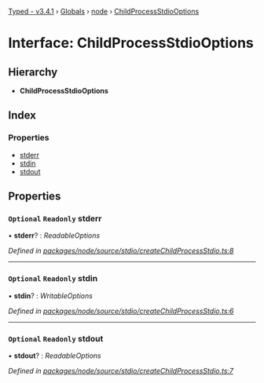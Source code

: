 [Typed - v3.4.1](../README.md) › [Globals](../globals.md) › [node](../modules/node.md) › [ChildProcessStdioOptions](node.childprocessstdiooptions.md)

# Interface: ChildProcessStdioOptions

## Hierarchy

* **ChildProcessStdioOptions**

## Index

### Properties

* [stderr](node.childprocessstdiooptions.md#optional-readonly-stderr)
* [stdin](node.childprocessstdiooptions.md#optional-readonly-stdin)
* [stdout](node.childprocessstdiooptions.md#optional-readonly-stdout)

## Properties

### `Optional` `Readonly` stderr

• **stderr**? : *ReadableOptions*

*Defined in [packages/node/source/stdio/createChildProcessStdio.ts:8](https://github.com/TylorS/typed-prelude/blob/cf24d7c0/packages/node/source/stdio/createChildProcessStdio.ts#L8)*

___

### `Optional` `Readonly` stdin

• **stdin**? : *WritableOptions*

*Defined in [packages/node/source/stdio/createChildProcessStdio.ts:6](https://github.com/TylorS/typed-prelude/blob/cf24d7c0/packages/node/source/stdio/createChildProcessStdio.ts#L6)*

___

### `Optional` `Readonly` stdout

• **stdout**? : *ReadableOptions*

*Defined in [packages/node/source/stdio/createChildProcessStdio.ts:7](https://github.com/TylorS/typed-prelude/blob/cf24d7c0/packages/node/source/stdio/createChildProcessStdio.ts#L7)*
